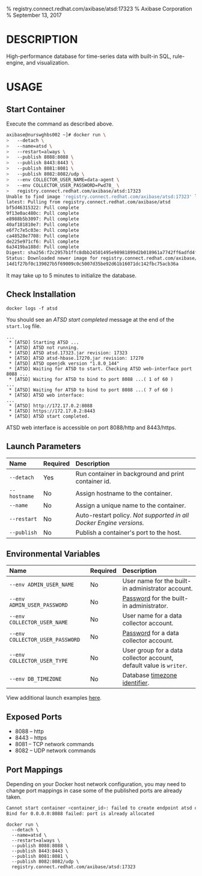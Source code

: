% registry.connect.redhat.com/axibase/atsd:17323
% Axibase Corporation
% September 13, 2017

# DESCRIPTION
High-performance database for time-series data with built-in SQL, rule-engine, and visualization. 

# USAGE
## Start Container

Execute the command as described above.

```sh
axibase@nurswghbs002 ~]# docker run \
>   --detach \
>   --name=atsd \
>   --restart=always \
>   --publish 8088:8088 \
>   --publish 8443:8443 \
>   --publish 8081:8081 \
>   --publish 8082:8082/udp \
>   --env COLLECTOR_USER_NAME=data-agent \
>   --env COLLECTOR_USER_PASSWORD=Pwd78_ \
>   registry.connect.redhat.com/axibase/atsd:17323
Unable to find image 'registry.connect.redhat.com/axibase/atsd:17323' locally
latest: Pulling from registry.connect.redhat.com/axibase/atsd
bf5d46315322: Pull complete
9f13e0ac480c: Pull complete
e8988b5b3097: Pull complete
40af181810e7: Pull complete
e6f7c7e5c03e: Pull complete
ca48528e7708: Pull complete
de225e971cf6: Pull complete
6a3419ba188d: Pull complete
Digest: sha256:f2c2957b1ffc8dbb24501495e98981899d2b018961a7742ff6adfd4f1e176429
Status: Downloaded newer image for registry.connect.redhat.com/axibase/atsd:17323
14d1f27bf0c139027b5f69009c0c5007d35be92d61b16071dc142fbc75acb36a
```

It may take up to 5 minutes to initialize the database.

## Check Installation

```
docker logs -f atsd
```

You should see an _ATSD start completed_ message at the end of the `start.log` file.


```
...
 * [ATSD] Starting ATSD ...
 * [ATSD] ATSD not running.
 * [ATSD] ATSD atsd.17323.jar revision: 17323
 * [ATSD] ATSD atsd-hbase.17270.jar revision: 17270
 * [ATSD] ATSD openjdk version "1.8.0_144"
 * [ATSD] Waiting for ATSD to start. Checking ATSD web-interface port 8088 ...
 * [ATSD] Waiting for ATSD to bind to port 8088 ...( 1 of 60 )
...
 * [ATSD] Waiting for ATSD to bind to port 8088 ...( 7 of 60 )
 * [ATSD] ATSD web interface:
...
 * [ATSD] http://172.17.0.2:8088
 * [ATSD] https://172.17.0.2:8443
 * [ATSD] ATSD start completed.
```

ATSD web interface is accessible on port 8088/http and 8443/https.

## Launch Parameters

| **Name** | **Required** | **Description** |
|:---|:---|:---|
|`--detach` | Yes | Run container in background and print container id. |
|`--hostname` | No | Assign hostname to the container. |
|`--name` | No | Assign a unique name to the container. |
|`--restart` | No | Auto-restart policy. _Not supported in all Docker Engine versions._ |
|`--publish` | No | Publish a container's port to the host. |

## Environmental Variables

| **Name** | **Required** | **Description** |
|:---|:---|:---|
|`--env ADMIN_USER_NAME` | No | User name for the built-in administrator account. |
|`--env ADMIN_USER_PASSWORD` | No | [Password](https://github.com/axibase/atsd-docs/blob/master/administration/user-authentication.md#password-requirements) for the built-in administrator.|
|`--env COLLECTOR_USER_NAME` | No | User name for a data collector account. |
|`--env COLLECTOR_USER_PASSWORD` | No | [Password](https://github.com/axibase/atsd-docs/blob/master/administration/user-authentication.md#password-requirements) for a data collector account.|
|`--env COLLECTOR_USER_TYPE` | No | User group for a data collector account, default value is `writer`.|
|`--env DB_TIMEZONE` | No | Database [timezone identifier](https://github.com/axibase/atsd/blob/master/api/network/timezone-list.md).|

View additional launch examples [here](https://github.com/axibase/atsd-docs/blob/master/installation/docker.md#option-1-configure-collector-account-automatically).

## Exposed Ports

* 8088 – http
* 8443 – https
* 8081 – TCP network commands
* 8082 – UDP network commands

## Port Mappings

Depending on your Docker host network configuration, you may need to change port mappings in case some of the published ports are already taken.

```sh
Cannot start container <container_id>: failed to create endpoint atsd on network bridge:
Bind for 0.0.0.0:8088 failed: port is already allocated
```

```properties
docker run \
  --detach \
  --name=atsd \
  --restart=always \
  --publish 8088:8088 \
  --publish 8443:8443 \
  --publish 8081:8081 \
  --publish 8082:8082/udp \
  registry.connect.redhat.com/axibase/atsd:17323
```
